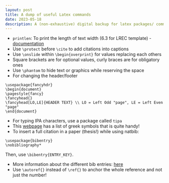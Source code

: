 ```yaml
---
layout: post
title: A dump of useful Latex commands
date: 2023-05-18
description: A (non-exhaustive) digital backup for latex packages/ commands that I found useful someday! (Last updated - May 2025)
---
```


- `printlen`: To print the length of text width (6.3 for LREC template) - [documentation](https://ftp.cc.uoc.gr/mirrors/CTAN/macros/latex/contrib/printlen/printlen-doc.pdf)
- Use `\protect` before `\cite` to add citations into captions
- Use `\onslide` within `\begin{overprint}` for values replacing each others
- Square brackets are for optional values, curly braces are for obligatory ones
- Use `\phantom` to hide text or graphics while reserving the space
- For changing the header/footer
```
\usepackage{fancyhdr}
\begin{document}
\pagestyle{fancy}
\fancyhead{}
\fancyhead[LO,LE]{HEADER TEXT} \\ LO = Left Odd "page", LE = Left Even "page"
\end{document}
```
- For typing IPA characters, use a package called `tipa`
- This [webpage](https://jblevins.org/log/greek) has a list of greek symbols that is quite handy!
- To insert a full citation in a paper (thesis!) while using natbib:
```
\usepackage{bibentry}
\nobibliography*
```
Then, use `\bibentry{ENTRY_KEY}`.
- More information about the different bib entries: [here](https://bibtex.eu/types/)
- Use `\autoref{}` instead of `\ref{}` to anchor the whole reference and not just the number!
